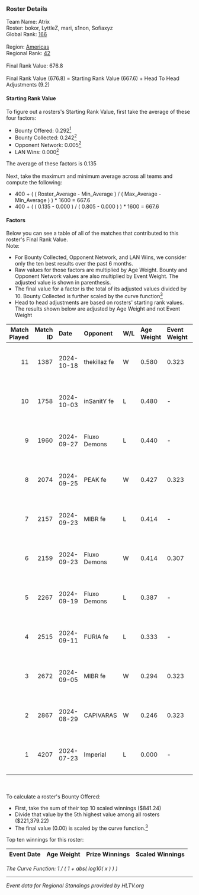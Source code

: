 ### Roster Details<br />
Team Name: Atrix<br />
Roster: bokor, LyttleZ, mari, s1non, Sofiaxyz<br />
Global Rank: [166](../../standings_global_2025_01_20.md)<br />
<br />
Region: [Americas]( ../../standings_americas_2025_01_20.md)<br />
Regional Rank: [42]( ../../standings_americas_2025_01_20.md)<br />
<br />
Final Rank Value:  676.8<br />
<br />
Final Rank Value (676.8) = Starting Rank Value (667.6) + Head To Head Adjustments (9.2)<br />

#### Starting Rank Value<br />
To figure out a rosters's Starting Rank Value, first take the average of these four factors:<br />
- Bounty Offered: 0.292[<sup>1</sup>](#table2)
- Bounty Collected: 0.242[<sup>2</sup>](#table1)
- Opponent Network: 0.005[<sup>2</sup>](#table1)
- LAN Wins: 0.000[<sup>2</sup>](#table1)

The average of these factors is 0.135<br />
<br />
Next, take the maximum and minimum average across all teams and compute the following:<br />
- 400 + ( ( Roster_Average - Min_Average ) / ( Max_Average - Min_Average ) ) * 1600 = 667.6
- 400 + ( ( 0.135 - 0.000 ) / ( 0.805 - 0.000 ) ) * 1600 = 667.6


#### Factors<br />
Below you can see a table of all of the matches that contributed to this roster's Final Rank Value.<br />
Note:<br />

- For Bounty Collected, Opponent Network, and LAN Wins, we consider only the ten best results over the past 6 months.
- Raw values for those factors are multiplied by Age Weight. Bounty and Opponent Network values are also multiplied by Event Weight. The adjusted value is shown in parenthesis.
- The final value for a factor is the total of its adjusted values divided by 10. Bounty Collected is further scaled by the curve function[<sup>3</sup>](#curveFunction)
- Head to head adjustments are based on rosters' starting rank values. The results shown below are adjusted by Age Weight and not Event Weight
<span id="table1"></span><br />


| Match Played | Match ID | Date       | Opponent     | W/L | Age Weight | Event Weight | Bounty Collected | Opponent Network | LAN Wins  | H2H Adj. | Roster                                |
| -: | -: | :- | :- | :- | :- | :- | :- | :- | :- | -: | :- |
|           11 |     1387 | 2024-10-18 | thekillaz fe | W   | 0.580      | 0.323        | 0.003 (0.001)    | 0.064 (0.012)    | 0 (0.000) |     8.57 | bokor, LyttleZ, mari, s1non, Sofiaxyz |
|           10 |     1758 | 2024-10-03 | inSanitY fe  | L   | 0.480      | -            | -                | -                | -         |    -7.99 | bokor, LyttleZ, mari, s1non, Sofiaxyz |
|            9 |     1960 | 2024-09-27 | Fluxo Demons | L   | 0.440      | -            | -                | -                | -         |    -3.80 | bokor, LyttleZ, mari, s1non, Sofiaxyz |
|            8 |     2074 | 2024-09-25 | PEAK fe      | W   | 0.427      | 0.323        | 0.003 (0.000)    | 0.030 (0.004)    | 0 (0.000) |     5.54 | bokor, LyttleZ, mari, s1non, Sofiaxyz |
|            7 |     2157 | 2024-09-23 | MIBR fe      | L   | 0.414      | -            | -                | -                | -         |    -6.36 | bokor, LyttleZ, mari, s1non, Sofiaxyz |
|            6 |     2159 | 2024-09-23 | Fluxo Demons | W   | 0.414      | 0.307        | 0.038 (0.005)    | 0.181 (0.023)    | 0 (0.000) |     9.57 | bokor, LyttleZ, mari, s1non, Sofiaxyz |
|            5 |     2267 | 2024-09-19 | Fluxo Demons | L   | 0.387      | -            | -                | -                | -         |    -3.25 | bokor, LyttleZ, mari, s1non, Sofiaxyz |
|            4 |     2515 | 2024-09-11 | FURIA fe     | L   | 0.333      | -            | -                | -                | -         |    -0.43 | bokor, LyttleZ, mari, s1non, Sofiaxyz |
|            3 |     2672 | 2024-09-05 | MIBR fe      | W   | 0.294      | 0.323        | 0.012 (0.001)    | 0.114 (0.011)    | 0 (0.000) |     4.81 | bokor, LyttleZ, mari, s1non, Sofiaxyz |
|            2 |     2867 | 2024-08-29 | CAPIVARAS    | W   | 0.246      | 0.323        | 0.003 (0.000)    | 0.000 (0.000)    | 0 (0.000) |     2.54 | bokor, LyttleZ, mari, s1non, Sofiaxyz |
|            1 |     4207 | 2024-07-23 | Imperial     | L   | 0.000      | -            | -                | -                | -         |     0.00 | bokor, LyttleZ, mari, s1non, Sofiaxyz |

<br />
<span id="table2"></span><br />
To calculate a roster's Bounty Offered:<br />

- First, take the sum of their top 10 scaled winnings ($841.24)
- Divide that value by the 5th highest value among all rosters ($221,379.22)
- The final value (0.00) is scaled by the curve function.[<sup>3</sup>](#curveFunction)

Top ten winnings for this roster:<br />

| Event Date | Age Weight | Prize Winnings | Scaled Winnings |
| :- | -: | :- | :- |


<span id="curveFunction"></span>_The Curve Function: 1 / ( 1 + abs( log10( x ) ) )_<br />

---
_Event data for Regional Standings provided by HLTV.org_<br />
